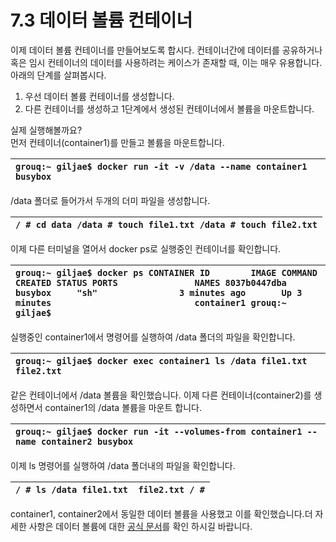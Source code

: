 # 7.3 데이터 볼륨 컨테이너

이제 데이터 볼륨 컨테이너를 만들어보도록 합시다. 컨테이너간에 데이터를 공유하거나 혹은 임시 컨테이너의 데이터를 사용하려는 케이스가 존재할 때, 이는 매우 유용합니다. 아래의 단계를 살펴봅시다.

1. 우선 데이터 볼륨 컨테이너를 생성합니다.
2. 다른 컨테이너를 생성하고 1단계에서 생성된 컨테이너에서 볼륨을 마운트합니다.

실제 실행해볼까요?  
먼저 컨테이너\(container1\)를 만들고 볼륨을 마운트합니다.

| `grouq:~ giljae$ docker run -it -v /data --name container1 busybox` |
| :--- |


/data 폴더로 들어가서 두개의 더미 파일을 생성합니다.

| `/ # cd data /data # touch file1.txt /data # touch file2.txt` |
| :--- |


이제 다른 터미널을 열어서 docker ps로 실행중인 컨테이너를 확인합니다.

| `grouq:~ giljae$ docker ps CONTAINER ID        IMAGE COMMAND             CREATED STATUS PORTS               NAMES 8037b0447dba        busybox     "sh"                3 minutes ago       Up 3 minutes                            container1 grouq:~ giljae$` |
| :--- |


실행중인 container1에서 명령어를 실행하여 /data 폴더의 파일을 확인합니다.

| `grouq:~ giljae$ docker exec container1 ls /data file1.txt file2.txt` |
| :--- |


같은 컨테이너에서 /data 볼륨을 확인했습니다. 이제 다른 컨테이너\(container2\)를 생성하면서 container1의 /data 볼륨을 마운트 합니다.

| `grouq:~ giljae$ docker run -it --volumes-from container1 --name container2 busybox` |
| :--- |


이제 ls 명령어를 실행하여 /data 폴더내의 파일을 확인합니다.

| `/ # ls /data file1.txt  file2.txt / #` |
| :--- |


container1, container2에서 동일한 데이터 볼륨을 사용했고 이를 확인했습니다.더 자세한 사항은 데이터 볼륨에 대한 [공식 문서](https://docs.docker.com/storage/volumes/)를 확인 하시길 바랍니다.

